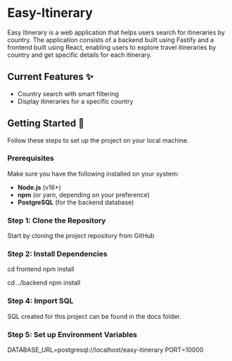 # Easy-Itinerary

Easy Itinerary is a web application that helps users search for itineraries by country. The application consists of a backend built using Fastify and a frontend built using React, enabling users to explore travel itineraries by country and get specific details for each itinerary.

## Current Features ✨
- Country search with smart filtering
- Display itineraries for a specific country

## Getting Started 🚀

Follow these steps to set up the project on your local machine.

### Prerequisites

Make sure you have the following installed on your system:
- **Node.js** (v16+)
- **npm** (or yarn, depending on your preference)
- **PostgreSQL** (for the backend database)

### Step 1: Clone the Repository

Start by cloning the project repository from GitHub

### Step 2: Install Dependencies

cd frontend
npm install

cd ../backend
npm install

### Step 4: Import SQL

SQL created for this project can be found in the docs folder.

### Step 5: Set up Environment Variables

DATABASE_URL=postgresql://localhost/easy-itinerary
PORT=10000
